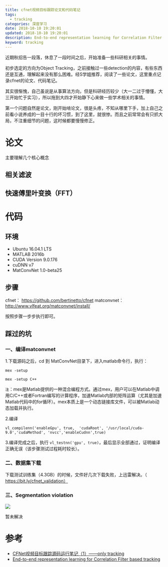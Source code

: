 ```yaml
---
title: cfnet视频目标跟踪论文和代码笔记
tags:
  - tracking
categories: 深度学习
date: 2018-10-10 19:20:01
updated: 2018-10-10 19:20:01
description: End-to-end representation learning for Correlation Filter based tracking
keyword: tracking
---
```



近期秋招告一段落，休息了一段时间之后，开始准备一些科研相关的事情。

初步选定的方向为Object Tracking，之前接触过一些detection的内容，有些东西还是互通，理解起来没有那么困难。经S学姐推荐，阅读了一些论文，这里重点记录cfnet的论文、代码笔记。

<!-- more -->

其实很惭愧，自己虽说是从事算法方向，但是科研经历较少（大一二过于懵懂，大三开始忙于实习），所以拖到大四才开始静下心来做一些学术相关的事情。

第一个问题自然是论文，刚开始啃论文，很是头疼，不知从哪里下手，加上自己之前看小说养成的一目十行的坏习惯，到了这里，就很惨。而且之前常常会有只抓大局，不注重细节的问题，这时候都要慢慢修正。

# 论文

主要理解几个核心概念

## 相关滤波

## 快速傅里叶变换（FFT）

# 代码


## 环境

- Ubuntu 16.04.1 LTS
- MATLAB 2016b
- CUDA Version 9.0.176
- cuDNN v7
- MatConvNet 1.0-beta25 



## 步骤

cfnet： https://github.com/bertinetto/cfnet
matconvnet： http://www.vlfeat.org/matconvnet/install/

按照步骤一步步执行即可。

## 踩过的坑

### 一、编译matconvnet

1.下载源码之后，cd 到 MatConvNet目录下，进入matlab命令行，执行：

`mex -setup`

`mex -setup C++`

`注`：mex是Matlab提供的一种混合编程方式。通过mex，用户可以在Matlab中调用C/C++或者Fortran编写的计算程序，加速Matlab内部的矩阵运算（尤其是加速Matlab代码中的for循环）。mex本质上是一个动态链接库文件，可以被Matlab动态加载并执行。



2.编译

```
vl_compilenn('enableGpu', true,  'cudaRoot', '/usr/local/cuda-9.0','cudaMethod', 'nvcc','enableCudnn',true)
```

3.编译完成之后，执行 `vl_testnn('gpu', true)`，最后显示全部通过，证明编译正确无误（该步骤测试过程耗时较长）。

### 二、数据集下载

下载测试训练集（4.3GB）的时候，文件好几次下载失败，上迅雷解决。（ https://bit.ly/cfnet_validation）

### 三、Segmentation violation 


![](https://ws1.sinaimg.cn/large/006tNbRwly1fw3dfthr55j31kw11swly.jpg)

暂未解决

# 参考


- [CFNet视频目标跟踪源码运行笔记（1）——only tracking](https://blog.csdn.net/discoverer100/article/details/79758131)
- [End-to-end representation learning for Correlation Filter based tracking](https://arxiv.org/pdf/1704.06036)


